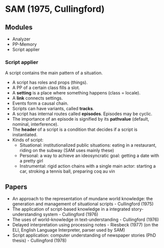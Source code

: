 # SAM (1975, Cullingford)

## Modules

* Analyzer
* PP-Memory
* Script applier

### Script applier

A script contains the main pattern of a situation.

* A script has roles and props (things).
* A PP of a certain class fills a slot.
* A **setting** is a place where something happens (class = locale).
* A **link** connects settings.
* Events form a causal chain.
* Scripts can have variants, called **tracks**.
* A script has internal routes called **episodes**. Episodes may be cyclic.
* The importance of an episode is signified by its **pathvalue** (default, nominal, interference).
* The **header** of a script is a condition that decides if a script is instantiated.
* Kinds of script:
    * Situational: institutionalized public situations: eating in a restaurant, riding on the subway (SAM uses mainly these)
    * Personal: a way to achieve an ideosyncratic goal: getting a date with a pretty girl
    * Instrumental: rigid action chains with a single main actor: starting a car, stroking a tennis ball, preparing coq au vin


## Papers

* An approach to the representation of mundane world knowledge: the generation and management of situational scripts - Cullingford (1975)
* The application of script-based knowledge in a integrated story-understanding system - Cullingford (1976)
* The uses of world-knowledge in text-understanding - Cullingford (1976)
* Delayed interpretation using processing notes - Riesbeck (1977) (on the ELI, English Language Interpreter, parser used by SAM)
* Script application: computer understanding of newspaper stories (PhD thesis) - Cullingford (1978)
